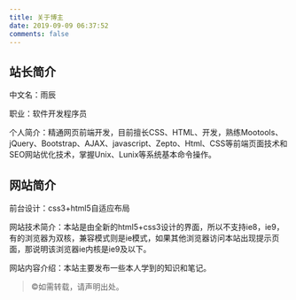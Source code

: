 ```yaml
---
title: 关于博主
date: 2019-09-09 06:37:52
comments: false
---
```


## 站长简介

中文名：雨辰

职业：软件开发程序员

个人简介：精通网页前端开发，目前擅长CSS、HTML、开发，熟练Mootools、jQuery、Bootstrap、AJAX、javascript、Zepto、Html、CSS等前端页面技术和SEO网站优化技术，掌握Unix、Lunix等系统基本命令操作。

## 网站简介

前台设计：css3+html5自适应布局

网站技术简介：本站是由全新的html5+css3设计的界面，所以不支持ie8，ie9，有的浏览器为双核，兼容模式则是ie模式，如果其他浏览器访问本站出现提示页面，那说明该浏览器ie内核是ie9及以下。

网站内容介绍：本站主要发布一些本人学到的知识和笔记。

> &copy;如需转载，请声明出处。
